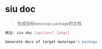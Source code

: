 # siu doc

> 生成目标`monorepo`.`package`的文档

```bash
用法: siu doc [options] [pkgs]

Generate docs of target monorepo's package
```
